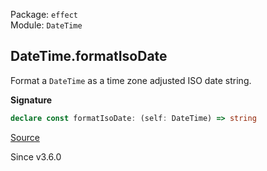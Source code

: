 Package: `effect`<br />
Module: `DateTime`<br />

## DateTime.formatIsoDate

Format a `DateTime` as a time zone adjusted ISO date string.

**Signature**

```ts
declare const formatIsoDate: (self: DateTime) => string
```

[Source](https://github.com/Effect-TS/effect/tree/main/packages/effect/src/DateTime.ts#L1624)

Since v3.6.0